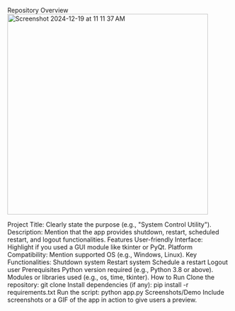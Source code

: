 Repository Overview
<img width="453" alt="Screenshot 2024-12-19 at 11 11 37 AM" src="https://github.com/user-attachments/assets/ba539964-c2ac-4157-998d-7d5030c5d970" />

Project Title: Clearly state the purpose (e.g., "System Control Utility").
Description: Mention that the app provides shutdown, restart, scheduled restart, and logout functionalities.
Features
User-friendly Interface: Highlight if you used a GUI module like tkinter or PyQt.
Platform Compatibility: Mention supported OS (e.g., Windows, Linux).
Key Functionalities:
Shutdown system
Restart system
Schedule a restart
Logout user
Prerequisites
Python version required (e.g., Python 3.8 or above).
Modules or libraries used (e.g., os, time, tkinter).
How to Run
Clone the repository: git clone <repo-link>
Install dependencies (if any): pip install -r requirements.txt
Run the script: python app.py
Screenshots/Demo
Include screenshots or a GIF of the app in action to give users a preview.

